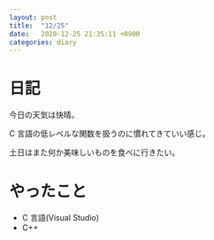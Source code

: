 ```yaml
---
layout: post
title:  "12/25"
date:   2020-12-25 21:35:11 +0900
categories: diary
---
```

# 日記

今日の天気は快晴。

C 言語の低レベルな関数を扱うのに慣れてきていい感じ。

土日はまた何か美味しいものを食べに行きたい。

# やったこと

- C 言語(Visual Studio)
- C++